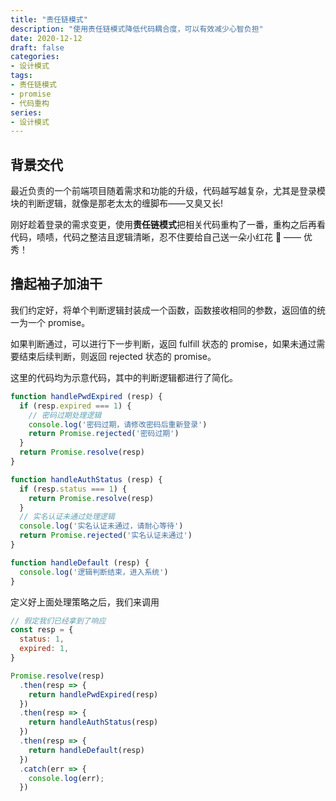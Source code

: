 ```yaml
---
title: "责任链模式"
description: "使用责任链模式降低代码耦合度，可以有效减少心智负担"
date: 2020-12-12
draft: false
categories:
- 设计模式
tags:
- 责任链模式
- promise
- 代码重构
series:
- 设计模式
---
```


## 背景交代

最近负责的一个前端项目随着需求和功能的升级，代码越写越复杂，尤其是登录模块的判断逻辑，就像是那老太太的缠脚布——又臭又长!

刚好趁着登录的需求变更，使用**责任链模式**把相关代码重构了一番，重构之后再看代码，啧啧，代码之整洁且逻辑清晰，忍不住要给自己送一朵小红花 🌺 —— 优秀！

<!--
先介绍一下需求，在登录页面提交数据得到响应后需要进行多重判断，如下：

-->

## 撸起袖子加油干

我们约定好，将单个判断逻辑封装成一个函数，函数接收相同的参数，返回值的统一为一个 promise。

如果判断通过，可以进行下一步判断，返回 fulfill 状态的 promise，如果未通过需要结束后续判断，则返回 rejected 状态的 promise。

这里的代码均为示意代码，其中的判断逻辑都进行了简化。

```js
function handlePwdExpired (resp) {
  if (resp.expired === 1) {
    // 密码过期处理逻辑
    console.log('密码过期，请修改密码后重新登录')
    return Promise.rejected('密码过期')
  }
  return Promise.resolve(resp)
}

function handleAuthStatus (resp) {
  if (resp.status === 1) {
    return Promise.resolve(resp)
  }
  // 实名认证未通过处理逻辑
  console.log('实名认证未通过，请耐心等待')
  return Promise.rejected('实名认证未通过')
}

function handleDefault (resp) {
  console.log('逻辑判断结束，进入系统')
}
```

定义好上面处理策略之后，我们来调用

```js
// 假定我们已经拿到了响应 
const resp = {
  status: 1,
  expired: 1,
}

Promise.resolve(resp)
  .then(resp => {
    return handlePwdExpired(resp)
  })
  .then(resp => {
    return handleAuthStatus(resp)
  })
  .then(resp => {
    return handleDefault(resp)
  })
  .catch(err => {
    console.log(err);
  })
```

